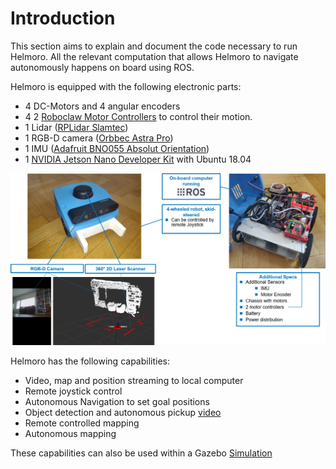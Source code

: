 # Introduction

This section aims to explain and document the code necessary to run Helmoro. All the relevant computation that allows Helmoro to navigate autonomously happens on board using ROS.

Helmoro is equipped with the following electronic parts:

- 4 DC-Motors and 4 angular encoders
- 4 2 [Roboclaw Motor Controllers](https://www.basicmicro.com/Roboclaw-2x7A-Motor-Controller_p_55.html) to control their motion.
- 1 Lidar ([RPLidar Slamtec](https://www.slamtec.com/en/Lidar/A2))
- 1 RGB-D camera ([Orbbec Astra Pro](https://orbbec3d.com/product-astra-pro/))
- 1 IMU ([Adafruit BNO055 Absolut Orientation](https://learn.adafruit.com/adafruit-bno055-absolute-orientation-sensor))
- 1 [NVIDIA Jetson Nano Developer Kit](https://developer.nvidia.com/embedded/jetson-nano-developer-kit) with Ubuntu 18.04

![helmoro_intro](pictures/helmoro_intro.png)

Helmoro has the following capabilities:

- Video, map and position streaming to local computer
- Remote joystick control
- Autonomous Navigation to set goal positions
- Object detection and autonomous pickup [video](pictures/Helmoro_front_pickup_big_fork_3_tries.mp4)
- Remote controlled mapping
- Autonomous mapping

These capabilities can also be used within a Gazebo [Simulation](02_quick_start_guide.md#simulation)

